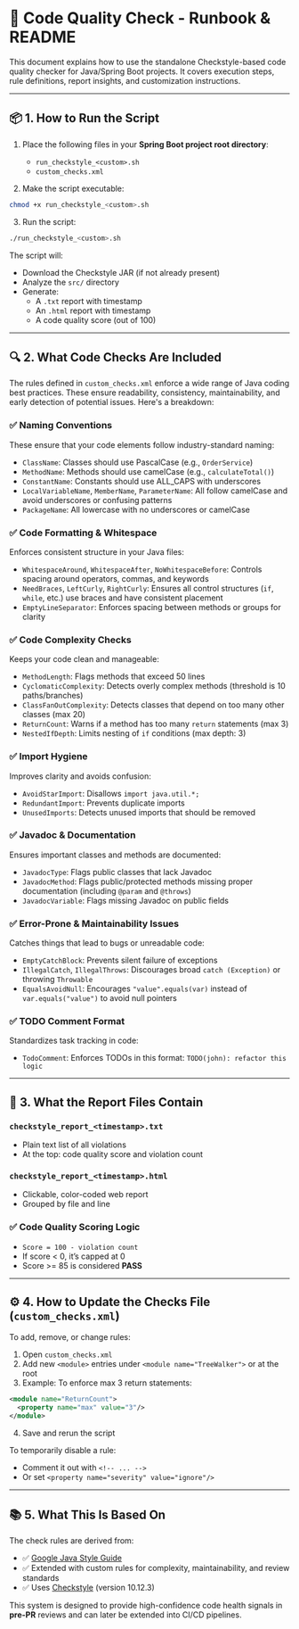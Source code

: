 
# 🧾 Code Quality Check - Runbook & README

This document explains how to use the standalone Checkstyle-based code quality checker for Java/Spring Boot projects. It covers execution steps, rule definitions, report insights, and customization instructions.

---

## 📦 1. How to Run the Script

1. Place the following files in your **Spring Boot project root directory**:

   - `run_checkstyle_<custom>.sh`
   - `custom_checks.xml`

2. Make the script executable:

```bash
chmod +x run_checkstyle_<custom>.sh
```

3. Run the script:

```bash
./run_checkstyle_<custom>.sh
```

The script will:

- Download the Checkstyle JAR (if not already present)
- Analyze the `src/` directory
- Generate:
  - A `.txt` report with timestamp
  - An `.html` report with timestamp
  - A code quality score (out of 100)

---

## 🔍 2. What Code Checks Are Included

The rules defined in `custom_checks.xml` enforce a wide range of Java coding best practices. These ensure readability, consistency, maintainability, and early detection of potential issues. Here's a breakdown:

### ✅ Naming Conventions

These ensure that your code elements follow industry-standard naming:

- `ClassName`: Classes should use PascalCase (e.g., `OrderService`)
- `MethodName`: Methods should use camelCase (e.g., `calculateTotal()`)
- `ConstantName`: Constants should use ALL_CAPS with underscores
- `LocalVariableName`, `MemberName`, `ParameterName`: All follow camelCase and avoid underscores or confusing patterns
- `PackageName`: All lowercase with no underscores or camelCase

### ✅ Code Formatting & Whitespace

Enforces consistent structure in your Java files:

- `WhitespaceAround`, `WhitespaceAfter`, `NoWhitespaceBefore`: Controls spacing around operators, commas, and keywords
- `NeedBraces`, `LeftCurly`, `RightCurly`: Ensures all control structures (`if`, `while`, etc.) use braces and have consistent placement
- `EmptyLineSeparator`: Enforces spacing between methods or groups for clarity

### ✅ Code Complexity Checks

Keeps your code clean and manageable:

- `MethodLength`: Flags methods that exceed 50 lines
- `CyclomaticComplexity`: Detects overly complex methods (threshold is 10 paths/branches)
- `ClassFanOutComplexity`: Detects classes that depend on too many other classes (max 20)
- `ReturnCount`: Warns if a method has too many `return` statements (max 3)
- `NestedIfDepth`: Limits nesting of `if` conditions (max depth: 3)

### ✅ Import Hygiene

Improves clarity and avoids confusion:

- `AvoidStarImport`: Disallows `import java.util.*;`
- `RedundantImport`: Prevents duplicate imports
- `UnusedImports`: Detects unused imports that should be removed

### ✅ Javadoc & Documentation

Ensures important classes and methods are documented:

- `JavadocType`: Flags public classes that lack Javadoc
- `JavadocMethod`: Flags public/protected methods missing proper documentation (including `@param` and `@throws`)
- `JavadocVariable`: Flags missing Javadoc on public fields

### ✅ Error-Prone & Maintainability Issues

Catches things that lead to bugs or unreadable code:

- `EmptyCatchBlock`: Prevents silent failure of exceptions
- `IllegalCatch`, `IllegalThrows`: Discourages broad `catch (Exception)` or throwing `Throwable`
- `EqualsAvoidNull`: Encourages `"value".equals(var)` instead of `var.equals("value")` to avoid null pointers

### ✅ TODO Comment Format

Standardizes task tracking in code:

- `TodoComment`: Enforces TODOs in this format: `TODO(john): refactor this logic`

---

## 📄 3. What the Report Files Contain

### `checkstyle_report_<timestamp>.txt`

- Plain text list of all violations
- At the top: code quality score and violation count

### `checkstyle_report_<timestamp>.html`

- Clickable, color-coded web report
- Grouped by file and line

### ✅ Code Quality Scoring Logic

- `Score = 100 - violation count`
- If score < 0, it’s capped at 0
- Score >= 85 is considered **PASS**

---

## ⚙️ 4. How to Update the Checks File (`custom_checks.xml`)

To add, remove, or change rules:

1. Open `custom_checks.xml`
2. Add new `<module>` entries under `<module name="TreeWalker">` or at the root
3. Example: To enforce max 3 return statements:

```xml
<module name="ReturnCount">
  <property name="max" value="3"/>
</module>
```

4. Save and rerun the script

To temporarily disable a rule:

- Comment it out with `<!-- ... -->`
- Or set `<property name="severity" value="ignore"/>`

---

## 📚 5. What This Is Based On

The check rules are derived from:

- ✅ [Google Java Style Guide](https://google.github.io/styleguide/javaguide.html)
- ✅ Extended with custom rules for complexity, maintainability, and review standards
- ✅ Uses [Checkstyle](https://checkstyle.org) (version 10.12.3)

This system is designed to provide high-confidence code health signals in **pre-PR** reviews and can later be extended into CI/CD pipelines.
